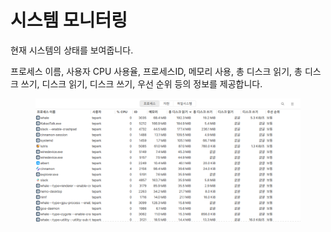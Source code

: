 # 시스템 모니터링

현재 시스템의 상태를 보여줍니다.&#x20;

프로세스 이름, 사용자 CPU 사용율, 프로세스ID, 메모리 사용, 총 디스크 읽기,  총 디스크 쓰기, 디스크 읽기, 디스크 쓰기, 우선 순위 등의 정보를 제공합니다.&#x20;

<figure><img src="../../.gitbook/assets/시스템모니터링.png" alt=""><figcaption></figcaption></figure>
